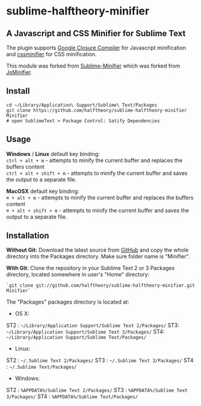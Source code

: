 # sublime-halftheory-minifier
## A Javascript and CSS Minifier for Sublime Text

The plugin supports [Google Closure Compiler](https://developers.google.com/closure/compiler/) for Javascript minification and [cssminifier](https://www.cssminifier.com/) for CSS minification.

This module was forked from [Sublime-Minifier](https://github.com/bistory/Sublime-Minifier) which was forked from [JsMinifier](https://github.com/cgutierrez/JsMinifier).

## Install
```
cd ~/Library/Application\ Support/Sublime\ Text/Packages
git clone https://github.com/halftheory/sublime-halftheory-minifier Minifier
# open SublimeText > Package Control: Satify Dependencies
```
Usage
-----

__Windows__ / __Linux__ default key binding:    
`ctrl + alt + m` - attempts to minify the current buffer and replaces the buffers content    
`ctrl + alt + shift + m` - attempts to minify the current buffer and saves the output to a separate file.

__MacOSX__ default key binding:    
`⌘ + alt + m` - attempts to minify the current buffer and replaces the buffers content    
`⌘ + alt + shift + m` - attempts to minify the current buffer and saves the output to a separate file.


Installation
------------
**Without Git:** Download the latest source from [GitHub](https://github.com/halftheory/sublime-halftheory-minifier) and copy the whole directory into the Packages directory. Make sure folder name is "Minifier".

**With Git:** Clone the repository in your Sublime Text 2 or 3 Packages directory, located somewhere in user's "Home" directory:

    `git clone git://github.com/halftheory/sublime-halftheory-minifier.git Minifier`

The "Packages" packages directory is located at:

* OS X:

ST2 : `~/Library/Application Support/Sublime Text 2/Packages/`
ST3: `~/Library/Application Support/Sublime Text 3/Packages/`
ST4: `~/Library/Application Support/Sublime Text/Packages/`

* Linux:

ST2 : `~/.Sublime Text 2/Packages/`
ST3 : `~/.Sublime Text 3/Packages/`
ST4 : `~/.Sublime Text/Packages/`

* Windows:

ST2 : `%APPDATA%/Sublime Text 2/Packages/`
ST3 : `%APPDATA%/Sublime Text 3/Packages/`
ST4 : `%APPDATA%/Sublime Text/Packages/`
